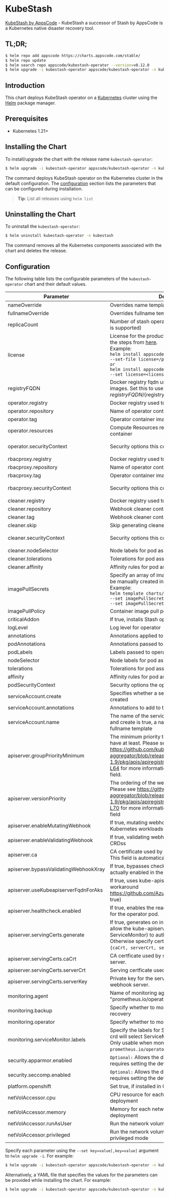 # KubeStash

[KubeStash by AppsCode](https://github.com/stashed/kubestash) - KubeStash a successor of Stash by AppsCode is a Kubernetes native disaster recovery tool.

## TL;DR;

```bash
$ helm repo add appscode https://charts.appscode.com/stable/
$ helm repo update
$ helm search repo appscode/kubestash-operator --version=v0.12.0
$ helm upgrade -i kubestash-operator appscode/kubestash-operator -n kubestash --create-namespace --version=v0.12.0
```

## Introduction

This chart deploys KubeStash operator on a [Kubernetes](http://kubernetes.io) cluster using the [Helm](https://helm.sh) package manager.

## Prerequisites

- Kubernetes 1.21+

## Installing the Chart

To install/upgrade the chart with the release name `kubestash-operator`:

```bash
$ helm upgrade -i kubestash-operator appscode/kubestash-operator -n kubestash --create-namespace --version=v0.12.0
```

The command deploys KubeStash operator on the Kubernetes cluster in the default configuration. The [configuration](#configuration) section lists the parameters that can be configured during installation.

> **Tip**: List all releases using `helm list`

## Uninstalling the Chart

To uninstall the `kubestash-operator`:

```bash
$ helm uninstall kubestash-operator -n kubestash
```

The command removes all the Kubernetes components associated with the chart and deletes the release.

## Configuration

The following table lists the configurable parameters of the `kubestash-operator` chart and their default values.

|               Parameter               |                                                                                                                                                                                    Description                                                                                                                                                                                     |                                                                                            Default                                                                                             |
|---------------------------------------|------------------------------------------------------------------------------------------------------------------------------------------------------------------------------------------------------------------------------------------------------------------------------------------------------------------------------------------------------------------------------------|------------------------------------------------------------------------------------------------------------------------------------------------------------------------------------------------|
| nameOverride                          | Overrides name template                                                                                                                                                                                                                                                                                                                                                            | <code>""</code>                                                                                                                                                                                |
| fullnameOverride                      | Overrides fullname template                                                                                                                                                                                                                                                                                                                                                        | <code>""</code>                                                                                                                                                                                |
| replicaCount                          | Number of stash operator replicas to create (only 1 is supported)                                                                                                                                                                                                                                                                                                                  | <code>1</code>                                                                                                                                                                                 |
| license                               | License for the product. Get a license by following the steps from [here](https://kubestash.com/docs/latest/setup/install/enterprise#get-a-trial-license). <br> Example: <br> `helm install appscode/kubestash-operator \` <br> `--set-file license=/path/to/license/file` <br> `or` <br> `helm install appscode/kubestash-operator \` <br> `--set license=<license file content>` | <code>""</code>                                                                                                                                                                                |
| registryFQDN                          | Docker registry fqdn used to pull Stash related images. Set this to use docker registry hosted at ${registryFQDN}/${registry}/${image}                                                                                                                                                                                                                                             | <code>ghcr.io</code>                                                                                                                                                                           |
| operator.registry                     | Docker registry used to pull operator image                                                                                                                                                                                                                                                                                                                                        | <code>kubestash</code>                                                                                                                                                                         |
| operator.repository                   | Name of operator container image                                                                                                                                                                                                                                                                                                                                                   | <code>kubestash</code>                                                                                                                                                                         |
| operator.tag                          | Operator container image tag                                                                                                                                                                                                                                                                                                                                                       | <code>""</code>                                                                                                                                                                                |
| operator.resources                    | Compute Resources required by the operator container                                                                                                                                                                                                                                                                                                                               | <code>{"requests":{"cpu":"100m"}}</code>                                                                                                                                                       |
| operator.securityContext              | Security options this container should run with                                                                                                                                                                                                                                                                                                                                    | <code>{"allowPrivilegeEscalation":false,"capabilities":{"drop":["ALL"]},"readOnlyRootFilesystem":true,"runAsNonRoot":true,"runAsUser":65534,"seccompProfile":{"type":"RuntimeDefault"}}</code> |
| rbacproxy.registry                    | Docker registry used to pull operator image                                                                                                                                                                                                                                                                                                                                        | <code>appscode</code>                                                                                                                                                                          |
| rbacproxy.repository                  | Name of operator container image                                                                                                                                                                                                                                                                                                                                                   | <code>kube-rbac-proxy</code>                                                                                                                                                                   |
| rbacproxy.tag                         | Operator container image tag                                                                                                                                                                                                                                                                                                                                                       | <code>v0.11.0</code>                                                                                                                                                                           |
| rbacproxy.securityContext             | Security options this container should run with                                                                                                                                                                                                                                                                                                                                    | <code>{"allowPrivilegeEscalation":false,"capabilities":{"drop":["ALL"]},"readOnlyRootFilesystem":true,"runAsNonRoot":true,"runAsUser":65534,"seccompProfile":{"type":"RuntimeDefault"}}</code> |
| cleaner.registry                      | Docker registry used to pull Webhook cleaner image                                                                                                                                                                                                                                                                                                                                 | <code>appscode</code>                                                                                                                                                                          |
| cleaner.repository                    | Webhook cleaner container image                                                                                                                                                                                                                                                                                                                                                    | <code>kubectl</code>                                                                                                                                                                           |
| cleaner.tag                           | Webhook cleaner container image tag                                                                                                                                                                                                                                                                                                                                                | <code>v1.24</code>                                                                                                                                                                             |
| cleaner.skip                          | Skip generating cleaner YAML                                                                                                                                                                                                                                                                                                                                                       | <code>false</code>                                                                                                                                                                             |
| cleaner.securityContext               | Security options this container should run with                                                                                                                                                                                                                                                                                                                                    | <code>{"allowPrivilegeEscalation":false,"capabilities":{"drop":["ALL"]},"readOnlyRootFilesystem":true,"runAsNonRoot":true,"runAsUser":65534,"seccompProfile":{"type":"RuntimeDefault"}}</code> |
| cleaner.nodeSelector                  | Node labels for pod assignment                                                                                                                                                                                                                                                                                                                                                     | <code>{"kubernetes.io/os":"linux"}</code>                                                                                                                                                      |
| cleaner.tolerations                   | Tolerations for pod assignment                                                                                                                                                                                                                                                                                                                                                     | <code>[]</code>                                                                                                                                                                                |
| cleaner.affinity                      | Affinity rules for pod assignment                                                                                                                                                                                                                                                                                                                                                  | <code>{}</code>                                                                                                                                                                                |
| imagePullSecrets                      | Specify an array of imagePullSecrets. Secrets must be manually created in the namespace. <br> Example: <br> `helm template charts/stash \` <br> `--set imagePullSecrets[0].name=sec0 \` <br> `--set imagePullSecrets[1].name=sec1`                                                                                                                                                 | <code>[]</code>                                                                                                                                                                                |
| imagePullPolicy                       | Container image pull policy                                                                                                                                                                                                                                                                                                                                                        | <code>IfNotPresent</code>                                                                                                                                                                      |
| criticalAddon                         | If true, installs Stash operator as critical addon                                                                                                                                                                                                                                                                                                                                 | <code>false</code>                                                                                                                                                                             |
| logLevel                              | Log level for operator                                                                                                                                                                                                                                                                                                                                                             | <code>3</code>                                                                                                                                                                                 |
| annotations                           | Annotations applied to operator deployment                                                                                                                                                                                                                                                                                                                                         | <code>{}</code>                                                                                                                                                                                |
| podAnnotations                        | Annotations passed to operator pod(s).                                                                                                                                                                                                                                                                                                                                             | <code>{}</code>                                                                                                                                                                                |
| podLabels                             | Labels passed to operator pod(s)                                                                                                                                                                                                                                                                                                                                                   | <code>{}</code>                                                                                                                                                                                |
| nodeSelector                          | Node labels for pod assignment                                                                                                                                                                                                                                                                                                                                                     | <code>{"kubernetes.io/os":"linux"}</code>                                                                                                                                                      |
| tolerations                           | Tolerations for pod assignment                                                                                                                                                                                                                                                                                                                                                     | <code>[]</code>                                                                                                                                                                                |
| affinity                              | Affinity rules for pod assignment                                                                                                                                                                                                                                                                                                                                                  | <code>{}</code>                                                                                                                                                                                |
| podSecurityContext                    | Security options the operator pod should run with.                                                                                                                                                                                                                                                                                                                                 | <code>{"fsGroup":65535}</code>                                                                                                                                                                 |
| serviceAccount.create                 | Specifies whether a service account should be created                                                                                                                                                                                                                                                                                                                              | <code>true</code>                                                                                                                                                                              |
| serviceAccount.annotations            | Annotations to add to the service account                                                                                                                                                                                                                                                                                                                                          | <code>{}</code>                                                                                                                                                                                |
| serviceAccount.name                   | The name of the service account to use. If not set and create is true, a name is generated using the fullname template                                                                                                                                                                                                                                                             | <code></code>                                                                                                                                                                                  |
| apiserver.groupPriorityMinimum        | The minimum priority the webhook api group should have at least. Please see https://github.com/kubernetes/kube-aggregator/blob/release-1.9/pkg/apis/apiregistration/v1beta1/types.go#L58-L64 for more information on proper values of this field.                                                                                                                                  | <code>10000</code>                                                                                                                                                                             |
| apiserver.versionPriority             | The ordering of the webhook api inside of the group. Please see https://github.com/kubernetes/kube-aggregator/blob/release-1.9/pkg/apis/apiregistration/v1beta1/types.go#L66-L70 for more information on proper values of this field                                                                                                                                               | <code>15</code>                                                                                                                                                                                |
| apiserver.enableMutatingWebhook       | If true, mutating webhook is configured for Kubernetes workloads                                                                                                                                                                                                                                                                                                                   | <code>true</code>                                                                                                                                                                              |
| apiserver.enableValidatingWebhook     | If true, validating webhook is configured for Stash CRDss                                                                                                                                                                                                                                                                                                                          | <code>true</code>                                                                                                                                                                              |
| apiserver.ca                          | CA certificate used by the Kubernetes api server. This field is automatically assigned by the operator.                                                                                                                                                                                                                                                                            | <code>not-ca-cert</code>                                                                                                                                                                       |
| apiserver.bypassValidatingWebhookXray | If true, bypasses checks that validating webhook is actually enabled in the Kubernetes cluster.                                                                                                                                                                                                                                                                                    | <code>false</code>                                                                                                                                                                             |
| apiserver.useKubeapiserverFqdnForAks  | If true, uses kube-apiserver FQDN for AKS cluster to workaround https://github.com/Azure/AKS/issues/522 (default true)                                                                                                                                                                                                                                                             | <code>true</code>                                                                                                                                                                              |
| apiserver.healthcheck.enabled         | If true, enables the readiness and liveliness probes for the operator pod.                                                                                                                                                                                                                                                                                                         | <code>false</code>                                                                                                                                                                             |
| apiserver.servingCerts.generate       | If true, generates on install/upgrade the certs that allow the kube-apiserver (and potentially ServiceMonitor) to authenticate operators pods. Otherwise specify certs in `apiserver.servingCerts.{caCrt, serverCrt, serverKey}`.                                                                                                                                                  | <code>true</code>                                                                                                                                                                              |
| apiserver.servingCerts.caCrt          | CA certficate used by serving certificate of webhook server.                                                                                                                                                                                                                                                                                                                       | <code>""</code>                                                                                                                                                                                |
| apiserver.servingCerts.serverCrt      | Serving certficate used by webhook server.                                                                                                                                                                                                                                                                                                                                         | <code>""</code>                                                                                                                                                                                |
| apiserver.servingCerts.serverKey      | Private key for the serving certificate used by webhook server.                                                                                                                                                                                                                                                                                                                    | <code>""</code>                                                                                                                                                                                |
| monitoring.agent                      | Name of monitoring agent (either "prometheus.io/operator" or "prometheus.io/builtin")                                                                                                                                                                                                                                                                                              | <code>"none"</code>                                                                                                                                                                            |
| monitoring.backup                     | Specify whether to monitor Stash backup and recovery                                                                                                                                                                                                                                                                                                                               | <code>false</code>                                                                                                                                                                             |
| monitoring.operator                   | Specify whether to monitor Stash operator                                                                                                                                                                                                                                                                                                                                          | <code>false</code>                                                                                                                                                                             |
| monitoring.serviceMonitor.labels      | Specify the labels for ServiceMonitor. Prometheus crd will select ServiceMonitor using these labels. Only usable when monitoring agent is `prometheus.io/operator`.                                                                                                                                                                                                                | <code>{}</code>                                                                                                                                                                                |
| security.apparmor.enabled             | `Optional:` Allows the default AppArmor profile, requires setting the default.                                                                                                                                                                                                                                                                                                     | <code>false</code>                                                                                                                                                                             |
| security.seccomp.enabled              | `Optional:` Allows the default seccomp profile, requires setting the default.                                                                                                                                                                                                                                                                                                      | <code>false</code>                                                                                                                                                                             |
| platform.openshift                    | Set true, if installed in OpenShift                                                                                                                                                                                                                                                                                                                                                | <code>false</code>                                                                                                                                                                             |
| netVolAccessor.cpu                    | CPU resource for each network volume accessor deployment                                                                                                                                                                                                                                                                                                                           | <code>"100m"</code>                                                                                                                                                                            |
| netVolAccessor.memory                 | Memory for each network volume accessor deployment                                                                                                                                                                                                                                                                                                                                 | <code>"128Mi"</code>                                                                                                                                                                           |
| netVolAccessor.runAsUser              | Run the network volume accessor with this UID.                                                                                                                                                                                                                                                                                                                                     | <code>2000</code>                                                                                                                                                                              |
| netVolAccessor.privileged             | Run the network volume accessor deployments in privileged mode                                                                                                                                                                                                                                                                                                                     | <code>false</code>                                                                                                                                                                             |


Specify each parameter using the `--set key=value[,key=value]` argument to `helm upgrade -i`. For example:

```bash
$ helm upgrade -i kubestash-operator appscode/kubestash-operator -n kubestash --create-namespace --version=v0.12.0 --set replicaCount=1
```

Alternatively, a YAML file that specifies the values for the parameters can be provided while
installing the chart. For example:

```bash
$ helm upgrade -i kubestash-operator appscode/kubestash-operator -n kubestash --create-namespace --version=v0.12.0 --values values.yaml
```
